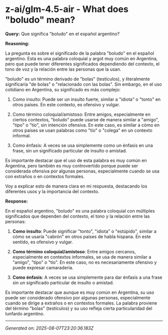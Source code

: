 # z-ai/glm-4.5-air - What does "boludo" mean?

**Query:** Que significa "boludo" en el español argentino?

**Reasoning:**

La pregunta es sobre el significado de la palabra "boludo" en el español argentino. Esta es una palabra coloquial y argot muy común en Argentina, pero que puede tener diferentes significados dependiendo del contexto, el tono de voz y la relación entre las personas que la usan.

"boludo" es un término derivado de "bolas" (testículos), y literalmente significaría "de bolas" o "relacionado con las bolas". Sin embargo, en el uso cotidiano en Argentina, su significado es más complejo:

1. Como insulto: Puede ser un insulto fuerte, similar a "idiota" o "tonto" en otros países. En este contexto, es ofensivo y vulgar.

2. Como término coloquial/amistoso: Entre amigos, especialmente en ciertos contextos, "boludo" puede usarse de manera similar a "amigo", "tipo" o "tío", sin intención ofensiva. En este caso, es similar a cómo en otros países se usan palabras como "tío" o "colega" en un contexto informal.

3. Como énfasis: A veces se usa simplemente como un énfasis en una frase, sin un significado particular de insulto o amistad.

Es importante destacar que el uso de esta palabra es muy común en Argentina, pero también es muy controvertido porque puede ser considerada ofensiva por algunas personas, especialmente cuando se usa con extraños o en contextos formales.

Voy a explicar esto de manera clara en mi respuesta, destacando los diferentes usos y la importancia del contexto.

**Response:**


En el español argentino, "boludo" es una palabra coloquial con múltiples significados que dependen del contexto, el tono y la relación entre las personas:

1. **Como insulto**: Puede significar "tonto", "idiota" o "estúpido", similar a cómo se usaría "cabrón" en otros países de habla hispana. En este sentido, es ofensivo y vulgar.

2. **Como término coloquial/amistoso**: Entre amigos cercanos, especialmente en contextos informales, se usa de manera similar a "amigo", "tipo" o "tío". En este caso, no es necesariamente ofensivo y puede expresar camaradería.

3. **Como énfasis**: A veces se usa simplemente para dar énfasis a una frase sin un significado particular de insulto o amistad.

Es importante destacar que aunque es muy común en Argentina, su uso puede ser considerado ofensivo por algunas personas, especialmente cuando se dirige a extraños o en contextos formales. La palabra proviene del término "bolas" (testículos) y su uso refleja cierta particularidad del lunfardo argentino.

---
*Generated on: 2025-08-07T23:20:36.183Z*
